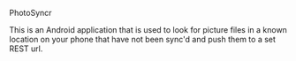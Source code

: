 PhotoSyncr


This is an Android application that is used to look for picture files in a known location on your phone that have not been sync'd and push them to a set REST url.